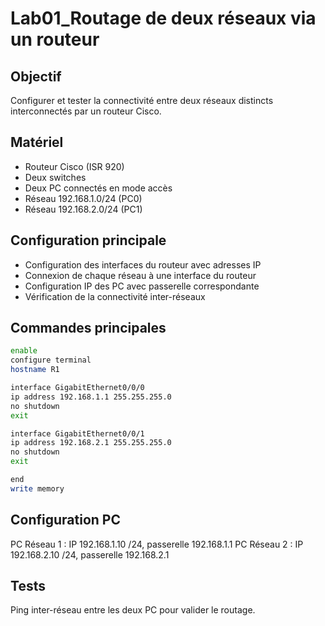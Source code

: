 # Lab01_Routage de deux réseaux via un routeur

## Objectif  
Configurer et tester la connectivité entre deux réseaux distincts interconnectés par un routeur Cisco.

## Matériel  
- Routeur Cisco (ISR 920)  
- Deux switches  
- Deux PC connectés en mode accès  
- Réseau 192.168.1.0/24 (PC0)  
- Réseau 192.168.2.0/24 (PC1)

## Configuration principale  
- Configuration des interfaces du routeur avec adresses IP  
- Connexion de chaque réseau à une interface du routeur  
- Configuration IP des PC avec passerelle correspondante  
- Vérification de la connectivité inter-réseaux

## Commandes principales  
```bash
enable
configure terminal
hostname R1

interface GigabitEthernet0/0/0
ip address 192.168.1.1 255.255.255.0
no shutdown
exit

interface GigabitEthernet0/0/1
ip address 192.168.2.1 255.255.255.0
no shutdown
exit

end
write memory
```
## Configuration PC ##
PC Réseau 1 : IP 192.168.1.10 /24, passerelle 192.168.1.1
PC Réseau 2 : IP 192.168.2.10 /24, passerelle 192.168.2.1

## Tests ##
Ping inter-réseau entre les deux PC pour valider le routage.
